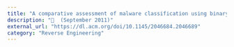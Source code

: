 ```yaml
---
title: "A comparative assessment of malware classification using binary texture analysis and dynamic analysis"
description: "📓  (September 2011)"
external_url: "https://dl.acm.org/doi/10.1145/2046684.2046689"
category: "Reverse Engineering"
---
```

